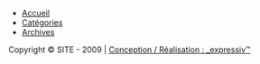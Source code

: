 <div class="Centre">
	<ul>
		<li><a href="/Accueil" title="Page accueil ArtFx Blog">Accueil</a></li>
		<li><a href="/Categories" title="Toutes les cat&eacute;gories du blog ArtFx">Cat&eacute;gories</a></li>
		<li><a href="/Archives" title="Toutes les Archives du blog ArtFx">Archives</a></li>
	</ul>
	<div class="Clear"></div>
	<p>Copyright &copy; SITE - 2009 | <a href="http://www.expressiv.net" title="Hebergement et creation de site Montpellier " onclick="window.open(this.href); return false;" id="Expressiv">Conception / R&eacute;alisation : <span class="Bold">_expressiv&#8482;</span></a></p>
</div>